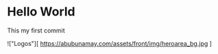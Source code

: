 # Hello World

This my first commit

!["Logos"][ https://abubunamay.com/assets/front/img/heroarea_bg.jpg ]